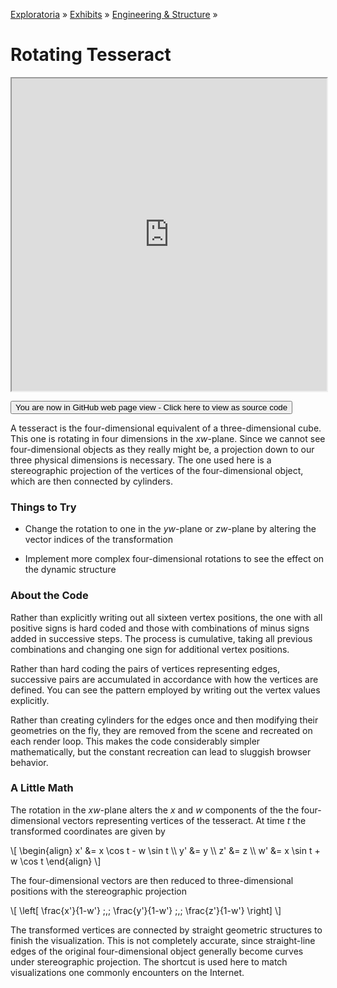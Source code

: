 [Exploratoria]( http://exploratoria.github.io ) &raquo; [Exhibits]( http://exploratoria.github.io/exhibits/ ) &raquo;
[Engineering & Structure]( http://exploratoria.github.io/exhibits/engineering/ ) &raquo;

# Rotating Tesseract

<iframe src=http://exploratoria.github.io/lib/code-edit-view/code-edit-view.html#http://exploratoria.github.io/exhibits/engineering/rotating-tesseract/rotating-tesseract.html width=100% height=500px></iframe>

<span style="display: none">_View as a web page to see the content of this iframe_</span>

<span style="display: none"> [You are now in GitHub source code view - Click here to view as a web page]( http://exploratoria.github.io/exhibits/engineering/rotating-tesseract/index.html 'View file as a web page' ) </span>
<input type=button value="You are now in GitHub web page view - Click here to view as source code" onclick="window.location.href='https://github.com/exploratoria/exploratoria.github.io/tree/master/exhibits/enginnering/rotating-tesseract/'" />

A tesseract is the four-dimensional equivalent of a three-dimensional cube. This one is rotating in four dimensions in the _xw_-plane. Since we cannot see four-dimensional objects as they really might be, a projection down to our three physical dimensions is necessary. The one used here is a stereographic projection of the vertices of the four-dimensional object, which are then connected by cylinders.

### Things to Try

* Change the rotation to one in the _yw_-plane or _zw_-plane by altering the vector indices of the transformation

* Implement more complex four-dimensional rotations to see the effect on the dynamic structure

### About the Code

Rather than explicitly writing out all sixteen vertex positions, the one with all positive signs is hard coded and those with combinations of minus signs added in successive steps. The process is cumulative, taking all previous combinations and changing one sign for additional vertex positions.

Rather than hard coding the pairs of vertices representing edges, successive pairs are accumulated in accordance with how the vertices are defined. You can see the pattern employed by writing out the vertex values explicitly.

Rather than creating cylinders for the edges once and then modifying their geometries on the fly, they are removed from the scene and recreated on each render loop. This makes the code considerably simpler mathematically, but the constant recreation can lead to sluggish browser behavior.

### A Little Math

The rotation in the _xw_-plane alters the _x_ and _w_ components of the the four-dimensional vectors representing vertices of the tesseract. At time _t_ the transformed coordinates are given by

\\[ \begin{align} x' &= x \cos t - w \sin t \\\ y' &= y \\\ z' &= z \\\ w' &= x \sin t + w \cos t \end{align} \\]

The four-dimensional vectors are then reduced to three-dimensional positions with the stereographic projection

\\[ \left[ \frac{x'}{1-w'} \;,\; \frac{y'}{1-w'} \;,\; \frac{z'}{1-w'} \right] \\]

The transformed vertices are connected by straight geometric structures to finish the visualization. This is not completely accurate, since straight-line edges of the original four-dimensional object generally become curves under stereographic projection. The shortcut is used here to match visualizations one commonly encounters on the Internet.
